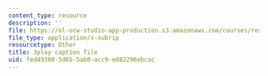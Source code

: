 ```yaml
---
content_type: resource
description: ''
file: https://ol-ocw-studio-app-production.s3.amazonaws.com/courses/res-env-001-climate-action-hands-on-harnessing-science-with-communities-to-cut-carbon-january-iap-2017/fed493005d655ab0acc9e082296ebcac_lsf0_6DAFOM.vtt
file_type: application/x-subrip
resourcetype: Other
title: 3play caption file
uid: fed49300-5d65-5ab0-acc9-e082296ebcac
---
```

